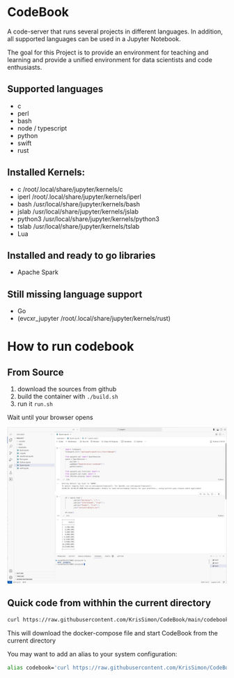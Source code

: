# CodeBook 

A code-server that runs several projects in different languages. In addition, all supported 
languages can be used in a Jupyter Notebook. 

The goal for this Project is to provide an environment for teaching and learning and 
provide a unified environment for data scientists and code enthusiasts. 

## Supported languages
- c
- perl
- bash
- node / typescript
- python
- swift 
- rust  

## Installed Kernels: 
- c             /root/.local/share/jupyter/kernels/c
- iperl         /root/.local/share/jupyter/kernels/iperl
- bash          /usr/local/share/jupyter/kernels/bash
- jslab         /usr/local/share/jupyter/kernels/jslab
- python3       /usr/local/share/jupyter/kernels/python3
- tslab         /usr/local/share/jupyter/kernels/tslab
- Lua
  
## Installed and ready to go libraries 
- Apache Spark

  
## Still missing language support
- Go
- (evcxr_jupyter /root/.local/share/jupyter/kernels/rust)

# How to run codebook

## From Source
1. download the sources from github
2. build the container with `./build.sh`
3. run it `run.sh`

Wait until your browser opens

![Screenshot](Resources/screenshot.png "CodeBook Screenshot")

## Quick code from withhin the current directory 
```sh
curl https://raw.githubusercontent.com/KrisSimon/CodeBook/main/codebook.sh | sh -
```

This will download the docker-compose file and start CodeBook from the current directory

You may want to add an alias to your system configuration: 
```sh
alias codebook='curl https://raw.githubusercontent.com/KrisSimon/CodeBook/main/codebook.sh | sh -'
```
